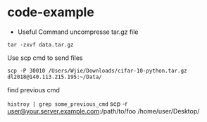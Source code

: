 # code-example

* Useful Command
uncompresse tar.gz file

`tar -zxvf data.tar.gz` 

Use scp cmd to send files

`scp -P 30010 /Users/Wjie/Downloads/cifar-10-python.tar.gz dl2018@140.113.215.195:~/Data/` 

find previous cmd

`histroy | grep some_previous_cmd`
scp -r user@your.server.example.com:/path/to/foo /home/user/Desktop/
